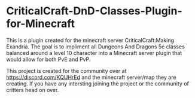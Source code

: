 # CriticalCraft-DnD-Classes-Plugin-for-Minecraft
This is a plugin created for the minecraft server CriticalCraft:Making Exandria. The goal is to impliment all Dungeons And Dragons 5e classes balanced around a level 10 character into a Minecraft server plugin that would allow for both PvE and PvP.

This project is created for the community over at https://discord.com/KQUHrEd and the minecraft server/map they are creating. If you have any intersting joining the project or the community of critters head on over.
